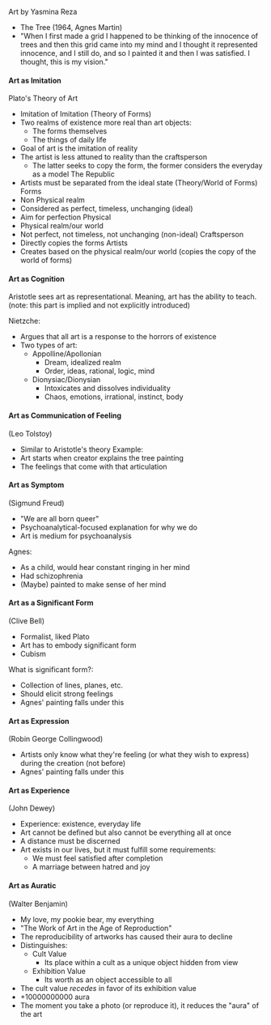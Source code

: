 Art by Yasmina Reza
- The Tree (1964, Agnes Martin)
- "When I first made a grid I happened to be thinking of the innocence of trees and then this grid came into my mind and I thought it represented innocence, and I still do, and so I painted it and then I was satisfied. I thought, this is my vision."
#### Art as Imitation
Plato's Theory of Art
- Imitation of Imitation (Theory of Forms)
- Two realms of existence more real than art objects:
	- The forms themselves
	- The things of daily life
- Goal of art is the imitation of reality
- The artist is less attuned to reality than the craftsperson
	- The latter seeks to copy the form, the former considers the everyday as a model
The Republic
- Artists must be separated from the ideal state (Theory/World of Forms)
Forms
- Non Physical realm
- Considered as perfect, timeless, unchanging (ideal)
- Aim for perfection
Physical
- Physical realm/our world
- Not perfect, not timeless, not unchanging (non-ideal)
Craftsperson
- Directly copies the forms
Artists
- Creates based on the physical realm/our world (copies the copy of the world of forms)
#### Art as Cognition
Aristotle sees art as representational.
Meaning, art has the ability to teach. (note: this part is implied and not explicitly introduced)

Nietzche:
- Argues that all art is a response to the horrors of existence
- Two types of art:
	- Appolline/Apollonian
		- Dream, idealized realm
		- Order, ideas, rational, logic, mind
	- Dionysiac/Dionysian
		- Intoxicates and dissolves individuality
		- Chaos, emotions, irrational, instinct, body
#### Art as Communication of Feeling
(Leo Tolstoy)
- Similar to Aristotle's theory
Example:
- Art starts when creator explains the tree painting
- The feelings that come with that articulation
#### Art as Symptom
(Sigmund Freud)
- "We are all born queer"
- Psychoanalytical-focused explanation for why we do
- Art is medium for psychoanalysis

Agnes:
- As a child, would hear constant ringing in her mind
- Had schizophrenia
- (Maybe) painted to make sense of her mind
#### Art as a Significant Form
(Clive Bell)
- Formalist, liked Plato
- Art has to embody significant form
- Cubism

What is significant form?:
- Collection of lines, planes, etc.
- Should elicit strong feelings
- Agnes' painting falls under this
#### Art as Expression
(Robin George Collingwood)
- Artists only know what they're feeling (or what they wish to express) during the creation (not before)
- Agnes' painting falls under this
#### Art as Experience
(John Dewey)
- Experience: existence, everyday life
- Art cannot be defined but also cannot be everything all at once
- A distance must be discerned
- Art exists in our lives, but it must fulfill some requirements:
	- We must feel satisfied after completion
	- A marriage between hatred and joy
#### Art as Auratic
(Walter Benjamin)
- My love, my pookie bear, my everything
- "The Work of Art in the Age of Reproduction"
- The reproducibility of artworks has caused their aura to decline
- Distinguishes:
	- Cult Value
		- Its place within a cult as a unique object hidden from view
	- Exhibition Value
		- Its worth as an object accessible to all
- The cult value *recedes* in favor of its exhibition value
- +10000000000 aura
- The moment you take a photo (or reproduce it), it reduces the "aura" of the art
